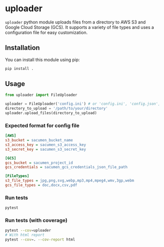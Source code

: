 # uploader

`uploader` python module uploads files from a directory to AWS S3 and Google Cloud Storage (GCS). It supports a variety of file types and uses a configuration file for easy customization.

## Installation

You can install this module using pip:

```bash
pip install .
```

## Usage

```python
from uploader import FileUploader

uploader = FileUploader('config.ini') # or 'config.ini', 'config.json', or a dictionary
directory_to_upload = '/path/to/your/directory'
uploader.upload_files(directory_to_upload)
```

### Expected format for config file

```ini
[AWS]
s3_bucket = sacumen_bucket_name
s3_access_key = sacumen_s3_access_key
s3_secret_key = sacumen_s3_secret_key

[GCS]
gcs_bucket = sacumen_project_id
gcs_credentials = sacumen_gcs_credentials_json_file_path

[FileTypes]
s3_file_types = jpg,png,svg,webp,mp3,mp4,mpeg4,wmv,3gp,webm
gcs_file_types = doc,docx,csv,pdf
```

### Run tests

```bash
pytest
```

### Run tests (with coverage)

```bash
pytest --cov=uploader
# With html report
pytest --cov=. --cov-report html
```
